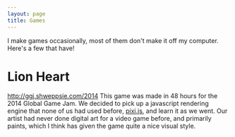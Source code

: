 ```yaml
---
layout: page
title: Games
---
```


I make games occasionally, most of them don't make it off my computer. Here's a few that have!

<h1>Lion Heart</h1>
<a href="http://ggj.shweppsie.com/2014/">http://ggj.shweppsie.com/2014</a>
This game was made in 48 hours for the 2014 Global Game Jam. We decided to pick up a javascript rendering engine that none of us had used before, <a href="https://github.com/pixijs/pixi.js/">pixi.js</a>, and learn it as we went. Our artist had never done digital art for a video game before, and primarily paints, which I think has given the game quite a nice visual style.
